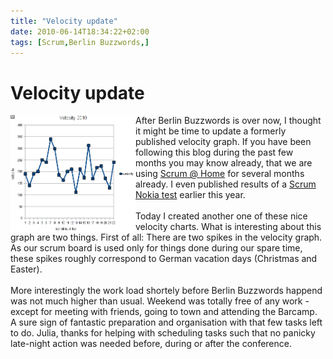 ```yaml
---
title: "Velocity update"
date: 2010-06-14T18:34:22+02:00
tags: [Scrum,Berlin Buzzwords,]
---
```


# Velocity update


<img src="/velocity_2.png" style="float: left" width="200"> After Berlin 
Buzzwords is over now, I thought it might be time to update a formerly published velocity graph. If you have been 
following this blog during the past few months you may know already, that we are using <a 
href="http://blog.isabel-drost.de/index.php/archives/12/scrum-home">Scrum @ Home</a> for several months already. I even 
published results of a <a 
href="http://blog.isabel-drost.de/index.php/archives/133/how-much-of-scrum-is-implemented">Scrum Nokia test</a> earlier 
this year.<br><br>Today I created another one of these nice velocity charts. What is interesting about this graph are 
two things. First of all: There are two spikes in the velocity graph. As our scrum board is used only for things done 
during our spare time, these spikes roughly correspond to German vacation days (Christmas and Easter).<br><br>More 
interestingly the work load shortely before Berlin Buzzwords happend was not much higher than usual. Weekend was 
totally free of any work - except for meeting with friends, going to town and attending the Barcamp. A sure sign of 
fantastic preparation and organisation with that few tasks left to do. Julia, thanks for helping with scheduling tasks 
such that no panicky late-night action was needed before, during or after the conference. <br>
